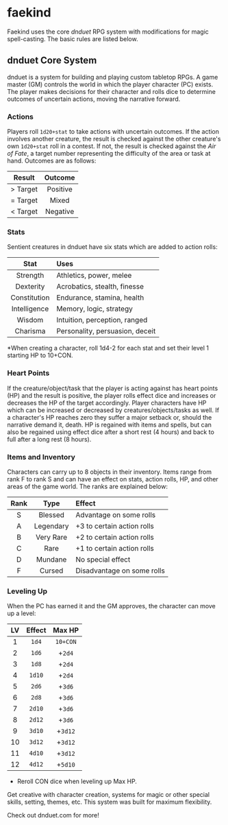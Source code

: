 # faekind
Faekind uses the core _dnduet_ RPG system with modifications for magic spell-casting. The basic rules are listed below.

## dnduet Core System
dnduet is a system for building and playing custom tabletop RPGs. A game master (GM) controls the world in which the player character (PC) exists. The player makes decisions for their character and rolls dice to determine outcomes of uncertain actions, moving the narrative forward.

### Actions
Players roll `1d20+stat` to take actions with uncertain outcomes. If the action involves another creature, the result is checked against the other creature's own `1d20+stat` roll in a contest. If not, the result is checked against the _Air of Fate_, a target number representing the difficulty of the area or task at hand. Outcomes are as follows:

| Result | Outcome |
|:---:|:---:|
| > Target | Positive |
| = Target | Mixed |
| < Target | Negative |

### Stats
Sentient creatures in dnduet have six stats which are added to action rolls:

| Stat | Uses |
|:---:|:--- |
| Strength | Athletics, power, melee |
| Dexterity | Acrobatics, stealth, finesse |
| Constitution | Endurance, stamina, health |
| Intelligence | Memory, logic, strategy |
| Wisdom | Intuition, perception, ranged |
| Charisma | Personality, persuasion, deceit |

*When creating a character, roll 1d4-2 for each stat and set their level 1 starting HP to 10+CON.

### Heart Points
If the creature/object/task that the player is acting against has heart points (HP) and the result is positive, the player rolls effect dice and increases or decreases the HP of the target accordingly. Player characters have HP which can be increased or decreased by creatures/objects/tasks as well. If a character's HP reaches zero they suffer a major setback or, should the narrative demand it, death. HP is regained with items and spells, but can also be regained using effect dice after a short rest (4 hours) and back to full after a long rest (8 hours).

### Items and Inventory
Characters can carry up to 8 objects in their inventory. Items range from rank F to rank S and can have an effect on stats, action rolls, HP, and other areas of the game world. The ranks are explained below:

| Rank | Type | Effect |
|:---:|:---:|:--- |
| S | Blessed | Advantage on some rolls |
| A | Legendary | +3 to certain action rolls |
| B | Very Rare | +2 to certain action rolls |
| C | Rare | +1 to certain action rolls |
| D | Mundane | No special effect |
| F | Cursed | Disadvantage on some rolls |

### Leveling Up
When the PC has earned it and the GM approves, the character can move up a level:

| LV | Effect | Max HP |
|:---:|:---:|:---:|
| 1 | `1d4` | `10+CON` |
| 2 | `1d6` | +`2d4` |
| 3 | `1d8` | +`2d4` |
| 4 | `1d10` | +`2d4` |
| 5 | `2d6` | +`3d6` |
| 6 | `2d8` | +`3d6` |
| 7 | `2d10` | +`3d6` |
| 8 | `2d12` | +`3d6` |
| 9 | `3d10` | +`3d12` |
| 10 | `3d12` | +`3d12` |
| 11 | `4d10` | +`3d12` |
| 12 | `4d12` | +`5d10` |

* Reroll CON dice when leveling up Max HP.

Get creative with character creation, systems for magic or other special skills, setting, themes, etc. This system was built for maximum flexibility.

Check out dnduet.com for more!
